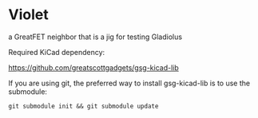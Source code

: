 # Violet
a GreatFET neighbor that is a jig for testing Gladiolus

Required KiCad dependency:

https://github.com/greatscottgadgets/gsg-kicad-lib

If you are using git, the preferred way to install gsg-kicad-lib is to use the
submodule:

```
git submodule init && git submodule update
```
